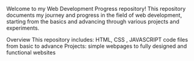 Welcome to my Web Development Progress repository! This repository documents my journey and progress in the field of web development, starting from the basics and advancing through various projects and experiments.

Overview
This repository includes:
HTML, CSS , JAVASCRIPT code files from basic to advance
Projects: simple webpages to fully designed and functional websites
